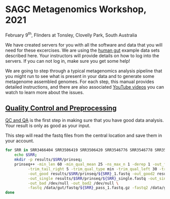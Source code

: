 # SAGC Metagenomics Workshop, 2021

February 9<sup>th</sup>, Flinders at Tonsley, Clovelly Park, South Australia


We have created servers for you with all the software and data that you will need for these excercises. We are using the [human gut](../Datasets/gut) example data sets described here. Your instructors will provide details on how to log into the servers. If you can not log in, make sure you get some help!

We are going to step through a typical metagenomics analysis pipeline that you might run to see what is present in your data and to generate some metagenome assembled genomes. For each step, this manual provides detailed instructions, and there are also associated [YouTube videos](https://www.youtube.com/playlist?list=PLpPXw4zFa0uLMHwSZ7DMeLGjIUgo1IBbn) you can watch to learn more about the issues.

## [Quality Control and Preprocessing](../SequenceQC/) 



[QC and QA](../SequenceQC/) is the first step in making sure that you have good data analysis. Your result is only as good as your input.

This step will read the fastq files from the central location and save them in your account.

```bash
for SRR in SRR3466404 SRR3506419 SRR3506420 SRR3546776 SRR3546778 SRR3546779 SRR3546780 SRR3546781 SRR3546782; do 
	echo $SRR; 
	mkdir -p results/$SRR/prinseq; 
	prinseq++ -min_len 60 -min_qual_mean 25 -ns_max_n 1 -derep 1 -out_format 0 -trim_tail_left 5 \
		  -trim_tail_right 5 -trim_qual_type min -trim_qual_left 30 -trim_qual_right 30 -trim_qual_window 10 \
		  -out_good results/$SRR/prinseq/${SRR}_1.fastq -out_good2 results/$SRR/prinseq/${SRR}_2.fastq \
		  -out_single results/$SRR/prinseq/${SRR}_single.fastq -out_single2 results/$SRR/prinseq/${SRR}_single.fastq \
		  -out_bad /dev/null -out_bad2 /dev/null \
		  -fastq /data/gut/fastq/${SRR}_pass_1.fastq.gz -fastq2 /data/gut/fastq/${SRR}_pass_2.fastq.gz -threads 4;
done
```
